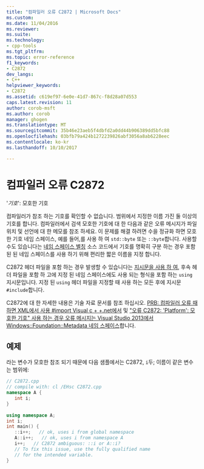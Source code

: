 ```yaml
---
title: "컴파일러 오류 C2872 | Microsoft Docs"
ms.custom: 
ms.date: 11/04/2016
ms.reviewer: 
ms.suite: 
ms.technology:
- cpp-tools
ms.tgt_pltfrm: 
ms.topic: error-reference
f1_keywords:
- C2872
dev_langs:
- C++
helpviewer_keywords:
- C2872
ms.assetid: c619ef97-6e0e-41d7-867c-f8d28a07d553
caps.latest.revision: 11
author: corob-msft
ms.author: corob
manager: ghogen
ms.translationtype: MT
ms.sourcegitcommit: 35b46e23aeb5f4dbfd2a0dd44b906389dd5bfc88
ms.openlocfilehash: 03bfb79a424b1272239826abf3056a8ab6228eec
ms.contentlocale: ko-kr
ms.lasthandoff: 10/10/2017

---
```

# <a name="compiler-error-c2872"></a>컴파일러 오류 C2872
'*기호*': 모호한 기호  
  
컴파일러가 참조 하는 기호를 확인할 수 없습니다. 범위에서 지정한 이름 가진 둘 이상의 기호를 합니다. 컴파일러에서 검색 모호한 기호에 대 한 다음과 같은 오류 메시지가 파일 위치 및 선언에 대 한 메모를 참조 하세요. 이 문제를 해결 하려면 수을 정규화 하면 모호한 기호 네임 스페이스, 예를 들어,를 사용 하 여 `std::byte` 또는 `::byte`합니다. 사용할 수도 있습니다는 [네임 스페이스 별칭](../../cpp/namespaces-cpp.md#namespace_aliases) 소스 코드에서 기호를 명확히 구분 하는 경우 포함된 된 네임 스페이스를 사용 하기 위해 편리한 짧은 이름을 지정 합니다.  
  
C2872 헤더 파일을 포함 하는 경우 발생할 수 있습니다는 [지시문을 사용 하 여](../../cpp/namespaces-cpp.md#using_directives), 후속 헤더 파일을 포함 하 고에 지정 된 네임 스페이스에도 사용 되는 형식을 포함 하는 `using` 지시문입니다. 지정 된 `using` 헤더 파일을 지정할 때 사용 하는 모든 후에 지시문 `#include`합니다.  
  
 C2872에 대 한 자세한 내용은 기술 자료 문서를 참조 하십시오. [PRB: 컴파일러 오류 때 하면 XML에서 사용 #import Visual c + +.net에서](http://support.microsoft.com/kb/316317) 및 ["오류 C2872: 'Platform': 모호한 기호" 사용 하는 경우 오류 메시지는 Visual Studio 2013에서 Windows::Foundation::Metadata 네임 스페이스](https://support.microsoft.com/kb/2890859)합니다.  
  
## <a name="example"></a>예제  
 라는 변수가 모호한 참조 되기 때문에 다음 샘플에서는 C2872, `i`두; 이름이 같은 변수는 범위에:  
  
```cpp  
// C2872.cpp  
// compile with: cl /EHsc C2872.cpp  
namespace A {  
   int i;  
}  
  
using namespace A;  
int i;  
int main() {  
   ::i++;   // ok, uses i from global namespace  
   A::i++;   // ok, uses i from namespace A  
   i++;   // C2872 ambiguous: ::i or A::i? 
   // To fix this issue, use the fully qualified name
   // for the intended variable. 
}  
```
